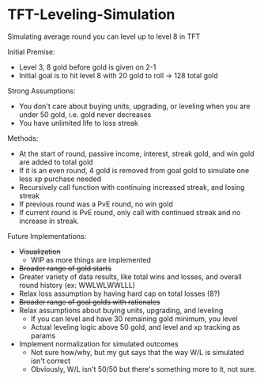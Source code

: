# TFT-Leveling-Simulation
Simulating average round you can level up to level 8 in TFT

Initial Premise:
- Level 3, 8 gold before gold is given on 2-1
- Initial goal is to hit level 8 with 20 gold to roll -> 128 total gold

Strong Assumptions:
- You don't care about buying units, upgrading, or leveling when you are under 50 gold, i.e. gold never decreases
- You have unlimited life to loss streak

Methods:
- At the start of round, passive income, interest, streak gold, and win gold are added to total gold
- If it is an even round, 4 gold is removed from goal gold to simulate one less xp purchase needed
- Recursively call function with continuing increased streak, and losing streak
- If previous round was a PvE round, no win gold
- If current round is PvE round, only call with continued streak and no increase in streak.

Future Implementations:
- ~~Visualization~~
  - WIP as more things are implemented
- ~~Broader range of gold starts~~
- Greater variety of data results, like total wins and losses, and overall round history (ex: WWLWLWWLLL)
- Relax loss assumption by having hard cap on total losses (8?)
- ~~Broader range of goal golds with rationales~~
- Relax assumptions about buying units, upgrading, and leveling
  - If you can level and have 30 remaining gold minimum, you level
  - Actual leveling logic above 50 gold, and level and xp tracking as params
- Implement normalization for simulated outcomes
  - Not sure how/why, but my gut says that the way W/L is simulated isn't correct
  - Obviously, W/L isn't 50/50 but there's something more to it, not sure.
